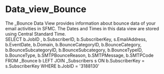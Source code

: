 # Data_view_Bounce
The _Bounce Data View provides information about bounce data of your email activities in SFMC. The Dates and Times in this data view are stored using Central Standard Time.<br>
SELECT
    b.JobID ,
    b.SubscriberID,
    b.SubscriberKey,
    s.EmailAddress,
    b.EventDate,
    b.Domain,
    b.BounceCategoryID,
    b.BounceCategory,
    b.BounceSubcategoryID,
    b.BounceSubcategory,
    b.BounceTypeID,
    b.BounceType,
    b.SMTPBounceReason,
    b.SMTPMessage,
    b.SMTPCode
FROM _Bounce b
LEFT JOIN _Subscribers s ON b.SubscriberKey = s.SubscriberKey
WHERE b.JobID = '3188130'
